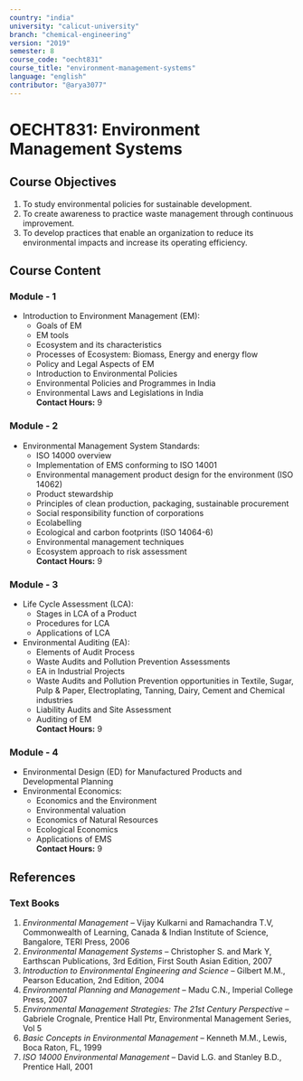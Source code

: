 ```yaml
---
country: "india"
university: "calicut-university"
branch: "chemical-engineering"
version: "2019"
semester: 8
course_code: "oecht831"
course_title: "environment-management-systems"
language: "english"
contributor: "@arya3077"
---
```


# OECHT831: Environment Management Systems

## Course Objectives
1. To study environmental policies for sustainable development.
2. To create awareness to practice waste management through continuous improvement.
3. To develop practices that enable an organization to reduce its environmental impacts and increase its operating efficiency.

## Course Content

### Module - 1
* Introduction to Environment Management (EM):
  - Goals of EM
  - EM tools
  - Ecosystem and its characteristics
  - Processes of Ecosystem: Biomass, Energy and energy flow
  - Policy and Legal Aspects of EM
  - Introduction to Environmental Policies
  - Environmental Policies and Programmes in India
  - Environmental Laws and Legislations in India  
**Contact Hours:** 9

### Module - 2
* Environmental Management System Standards:
  - ISO 14000 overview
  - Implementation of EMS conforming to ISO 14001
  - Environmental management product design for the environment (ISO 14062)
  - Product stewardship
  - Principles of clean production, packaging, sustainable procurement
  - Social responsibility function of corporations
  - Ecolabelling
  - Ecological and carbon footprints (ISO 14064-6)
  - Environmental management techniques
  - Ecosystem approach to risk assessment  
**Contact Hours:** 9

### Module - 3
* Life Cycle Assessment (LCA):
  - Stages in LCA of a Product
  - Procedures for LCA
  - Applications of LCA
* Environmental Auditing (EA):
  - Elements of Audit Process
  - Waste Audits and Pollution Prevention Assessments
  - EA in Industrial Projects
  - Waste Audits and Pollution Prevention opportunities in Textile, Sugar, Pulp & Paper, Electroplating, Tanning, Dairy, Cement and Chemical industries
  - Liability Audits and Site Assessment
  - Auditing of EM  
**Contact Hours:** 9

### Module - 4
* Environmental Design (ED) for Manufactured Products and Developmental Planning
* Environmental Economics:
  - Economics and the Environment
  - Environmental valuation
  - Economics of Natural Resources
  - Ecological Economics
  - Applications of EMS  
**Contact Hours:** 9

## References

### Text Books
1. *Environmental Management* – Vijay Kulkarni and Ramachandra T.V, Commonwealth of Learning, Canada & Indian Institute of Science, Bangalore, TERI Press, 2006
2. *Environmental Management Systems* – Christopher S. and Mark Y, Earthscan Publications, 3rd Edition, First South Asian Edition, 2007
3. *Introduction to Environmental Engineering and Science* – Gilbert M.M., Pearson Education, 2nd Edition, 2004
4. *Environmental Planning and Management* – Madu C.N., Imperial College Press, 2007
5. *Environmental Management Strategies: The 21st Century Perspective* – Gabriele Crognale, Prentice Hall Ptr, Environmental Management Series, Vol 5
6. *Basic Concepts in Environmental Management* – Kenneth M.M., Lewis, Boca Raton, FL, 1999
7. *ISO 14000 Environmental Management* – David L.G. and Stanley B.D., Prentice Hall, 2001

